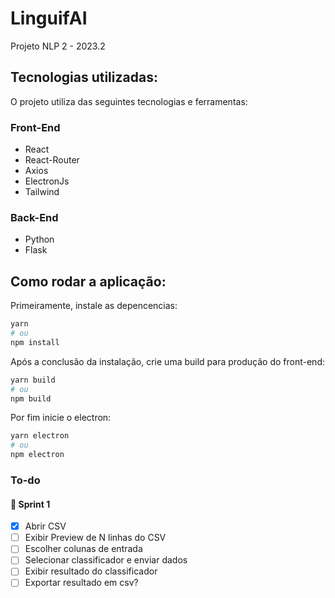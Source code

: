 # LinguifAI
Projeto NLP 2 - 2023.2

## Tecnologias utilizadas:
O projeto utiliza das seguintes tecnologias e ferramentas:

### Front-End
* React
* React-Router
* Axios
* ElectronJs
* Tailwind

### Back-End
* Python
* Flask

## Como rodar a aplicação:

Primeiramente, instale as depencencias: 

```bash
yarn
# ou
npm install
```

Após a conclusão da instalação, crie uma build para produção do front-end:

```bash
yarn build
# ou
npm build
```

Por fim inicie o electron:

```bash
yarn electron
# ou
npm electron
```

### To-do

#### 🚀 Sprint 1

- [x] Abrir CSV
- [ ] Exibir Preview de N linhas do CSV
- [ ] Escolher colunas de entrada
- [ ] Selecionar classificador e enviar dados
- [ ] Exibir resultado do classificador
- [ ] Exportar resultado em csv?